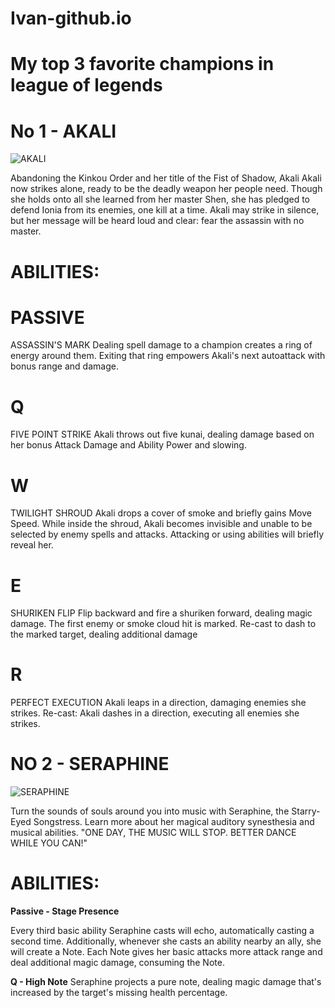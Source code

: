 # Ivan-github.io
# My top 3 favorite champions in league of legends
# No 1 - AKALI
![AKALI](https://user-images.githubusercontent.com/102655245/160816170-1a2d6631-3864-4d5b-ac7b-d1aea7f4d370.jpg)

Abandoning the Kinkou Order and her title of the Fist of Shadow, Akali Akali now strikes alone, ready to be the deadly weapon her people need. Though she holds onto all she learned from her master Shen, she has pledged to defend Ionia from its enemies, one kill at a time. Akali may strike in silence, but her message will be heard loud and clear: fear the assassin with no master. 
# ABILITIES:

# PASSIVE
ASSASSIN'S MARK
Dealing spell damage to a champion creates a ring of energy around them. Exiting that ring empowers Akali's next autoattack with bonus range and damage.

# Q
FIVE POINT STRIKE
Akali throws out five kunai, dealing damage based on her bonus Attack Damage and Ability Power and slowing.

# W
TWILIGHT SHROUD
Akali drops a cover of smoke and briefly gains Move Speed. While inside the shroud, Akali becomes invisible and unable to be selected by enemy spells and attacks. Attacking or using abilities will briefly reveal her.

# E
SHURIKEN FLIP
Flip backward and fire a shuriken forward, dealing magic damage. The first enemy or smoke cloud hit is marked. Re-cast to dash to the marked target, dealing additional damage

# R
PERFECT EXECUTION
Akali leaps in a direction, damaging enemies she strikes. Re-cast: Akali dashes in a direction, executing all enemies she strikes.

# NO 2 - SERAPHINE 

![SERAPHINE](https://user-images.githubusercontent.com/102655245/160816416-f1d47cde-5afc-4348-9771-781f4fe82442.jpg)

Turn the sounds of souls around you into music with Seraphine, the Starry-Eyed Songstress. Learn more about her magical auditory synesthesia and musical abilities.
"ONE DAY, THE MUSIC WILL STOP. BETTER DANCE WHILE YOU CAN!"

# ABILITIES:

**Passive - Stage Presence**

Every third basic ability Seraphine casts will echo, automatically casting a second time. Additionally, whenever she casts an ability nearby an ally, she will create a Note. Each Note gives her basic attacks more attack range and deal additional magic damage, consuming the Note.

**Q - High Note**
Seraphine projects a pure note, dealing magic damage that's increased by the target's missing health percentage.



